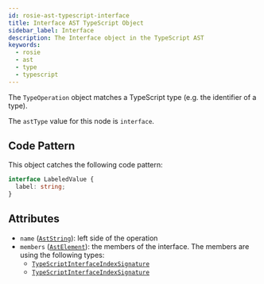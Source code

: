 ```yaml
---
id: rosie-ast-typescript-interface
title: Interface AST TypeScript Object
sidebar_label: Interface
description: The Interface object in the TypeScript AST
keywords:
  - rosie
  - ast
  - type
  - typescript
---
```


The `TypeOperation` object matches a TypeScript type (e.g. the identifier of a type).

The `astType` value for this node is `interface`.

## Code Pattern

This object catches the following code pattern:

```typescript
interface LabeledValue {
  label: string;
}
```

## Attributes

- `name` ([`AstString`](/docs/rosie/ast/common/rosie-ast-common-astelement)): left side of the operation
- `members` ([`AstElement`](/docs/rosie/ast/common/rosie-ast-common-astelement)): the members of the interface. The members are using the following types:
  - [`TypeScriptInterfaceIndexSignature`](/docs/rosie/ast/typescript/rosie-ast-typescript-interface-index-signature)
  - [`TypeScriptInterfaceIndexSignature`](/docs/rosie/ast/typescript/rosie-ast-typescript-interface-index-signature)
